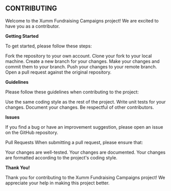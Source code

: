 ## CONTRIBUTING ##

Welcome to the Xumm Fundraising Campaigns project! We are excited to have you as a contributor.

**Getting Started**

To get started, please follow these steps:

Fork the repository to your own account.
Clone your fork to your local machine.
Create a new branch for your changes.
Make your changes and commit them to your branch.
Push your changes to your remote branch.
Open a pull request against the original repository.

**Guidelines**

Please follow these guidelines when contributing to the project:

Use the same coding style as the rest of the project.
Write unit tests for your changes.
Document your changes.
Be respectful of other contributors.

**Issues**

If you find a bug or have an improvement suggestion, please open an issue on the GitHub repository.

Pull Requests
When submitting a pull request, please ensure that:

Your changes are well-tested.
Your changes are documented.
Your changes are formatted according to the project's coding style.

**Thank You!**

Thank you for contributing to the Xumm Fundraising Campaigns project! We appreciate your help in making this project better.

